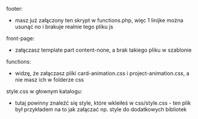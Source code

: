 footer:

- masz już załączony ten skrypt w functions.php, więc 1 linijke można usunąć no i brakuje realnie tego pliku js

front-page:

- załączasz template part content-none, a brak takiego pliku w szablonie

functions:

- widzę, że załączasz pliki card-animation.css i project-animation.css, a nie masz ich w folderze css

style.css w głownym katalogu:

- tutaj powinny znaleźć się style, które wkleiłeś w css/style.css - ten plik był przykładem na to jak załączać np. style do dodatkowych bibliotek
